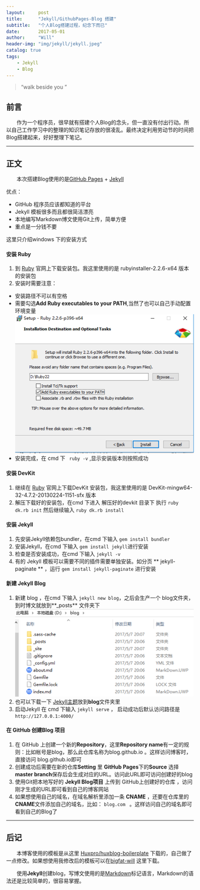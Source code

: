 ```yaml
---
layout:     post
title:      "Jekyll/GithubPages-Blog 搭建"
subtitle:   "个人Blog搭建过程，纪念下而已"
date:       2017-05-01 
author:     "Will"
header-img: "img/jekyll/jekyll.jpeg"
catalog: true
tags:
    - Jekyll
    - Blog
---
```


> “walk beside you ”


## 前言 

　　作为一个程序员，很早就有搭建个人Blog的念头，但一直没有付出行动。所以自己工作学习中的整理的知识笔记存放的很凌乱。最终决定利用劳动节的时间把Blog搭建起来，好好整理下笔记。

---

## 正文

　　本次搭建Blog使用的是[GitHub Pages](https://pages.github.com/) + [Jekyll](http://jekyllrb.com/)

优点：

  * GitHub 程序员应该都知道的平台
  * Jekyll 模板很多而且都很简洁漂亮
  * 本地编写Markdown博文使用Git上传，简单方便
  * 重点是一分钱不要

这里只介绍windows 下的安装方式

#### 安装 Ruby

1. 到 [Ruby](http://rubyinstaller.org/downloads/) 官网上下载安装包。我这里使用的是 rubyinstaller-2.2.6-x64 版本的安装包
2. 安装时需要注意：
* 安装路径不可以有空格
* 需要勾选**Add Ruby executables to your PATH**,当然了也可以自己手动配置环境变量![Ruby](/img/jekyll/ruby2.2.6.png)
* 安装完成，在 cmd 下 ```  ruby -v ``` ,显示安装版本则按照成功

#### 安装 DevKit

1. 继续在 [Ruby](http://rubyinstaller.org/downloads/) 官网上下载DevKit 安装包，我这里使用的是 DevKit-mingw64-32-4.7.2-20130224-1151-sfx 版本
2. 解压下载好的安装包，在cmd 下进入 解压好的devkit 目录下 执行 ``` ruby dk.rb init ```  然后继续输入  ``` ruby dk.rb install ```

#### 安装 Jekyll

1. 先安装Jekyll依赖包bundler，在cmd 下输入  ``` gem install bundler ```
2. 安装Jekyll，在cmd 下输入 ``` gem install jekyll ```进行安装
3. 检查是否安装成功，在cmd 下输入 ``` jekyll -v ```
4. 有的 Jekyll 模板可以需要不同的插件需要单独安装。如分页 ** jekyll-paginate ** ，运行 ``` gem install jekyll-paginate ``` 进行安装

#### 新建 Jekyll Blog

1. 新建 blog ，在cmd 下输入 ``` jekyll new blog ```，之后会生产一个 blog文件夹，到时博文就放到**_posts** 文件夹下![Blog](/img/jekyll/blog.png)
2. 也可以下载一下 [Jekyll主题](http://jekyllthemes.org/)放到**blog**文件夹里
3. 启动Jekyll 在 cmd 下输入 ``` jekyll serve ``` ， 启动成功后默认访问路径是``` http://127.0.0.1:4000/ ``` 

#### 在 GitHub 创建Blog 项目

1. 在 GitHub 上创建一个新的**Repository**，这里**Repository name**有一定的规则：比如帐号是blog，那么此仓库名称为blog.github.io 。这样访问博客时，直接访问 blog.github.io即可
2. 创建成功后需要在新的仓库**Setting** 里 **GitHub Pages**下的**Source** 选择 **master branch**保存后会生成对应的URL。访问此URL即可访问创建好的blog
3. 使用Git把本地写好的 **Jekyll Blog项目** 上传到 GitHub上创建好的仓库 ，访问刚才生成的URL即可看到自己的博客网站
4. 如果想使用自己的域名，在域名解析里添加一条 **CNAME** ，还要在仓库里的 **CNAME**文件添加自己的域名，比如： ```blog.com ``` 。这样访问自己的域名即可看到自己的Blog了

---

## 后记

　　本博客使用的模板是从这里 [Huxpro/huxblog-boilerplate](https://github.com/Huxpro/huxblog-boilerplate.git) 下载的，自己做了一点修改。如果想使用我修改后的模板可以在[bigfat-will](https://github.com/bigfat-will/bigfat-will.github.io.git) 这里下载。

　　使用**Jekyll**创建blog，写博文使用的是[Markdown](http://www.appinn.com/markdown/)标记语言，Markdown的语法还是比较简单的，很容易掌握。


